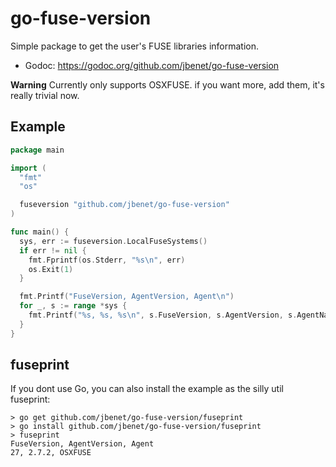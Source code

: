 # go-fuse-version

Simple package to get the user's FUSE libraries information.

- Godoc: https://godoc.org/github.com/jbenet/go-fuse-version

**Warning** Currently only supports OSXFUSE. if you want more, add them, it's really trivial now.

## Example

```Go
package main

import (
  "fmt"
  "os"

  fuseversion "github.com/jbenet/go-fuse-version"
)

func main() {
  sys, err := fuseversion.LocalFuseSystems()
  if err != nil {
    fmt.Fprintf(os.Stderr, "%s\n", err)
    os.Exit(1)
  }

  fmt.Printf("FuseVersion, AgentVersion, Agent\n")
  for _, s := range *sys {
    fmt.Printf("%s, %s, %s\n", s.FuseVersion, s.AgentVersion, s.AgentName)
  }
}
```

## fuseprint

If you dont use Go, you can also install the example as the silly util fuseprint:

```
> go get github.com/jbenet/go-fuse-version/fuseprint
> go install github.com/jbenet/go-fuse-version/fuseprint
> fuseprint
FuseVersion, AgentVersion, Agent
27, 2.7.2, OSXFUSE
```
